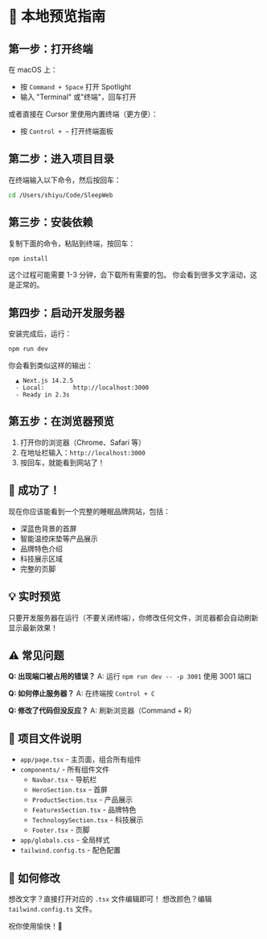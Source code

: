 # 🚀 本地预览指南

## 第一步：打开终端

在 macOS 上：
- 按 `Command + Space` 打开 Spotlight
- 输入 "Terminal" 或"终端"，回车打开

或者直接在 Cursor 里使用内置终端（更方便）：
- 按 `Control + ~` 打开终端面板

## 第二步：进入项目目录

在终端输入以下命令，然后按回车：

```bash
cd /Users/shiyu/Code/SleepWeb
```

## 第三步：安装依赖

复制下面的命令，粘贴到终端，按回车：

```bash
npm install
```

这个过程可能需要 1-3 分钟，会下载所有需要的包。
你会看到很多文字滚动，这是正常的。

## 第四步：启动开发服务器

安装完成后，运行：

```bash
npm run dev
```

你会看到类似这样的输出：
```
  ▲ Next.js 14.2.5
  - Local:        http://localhost:3000
  - Ready in 2.3s
```

## 第五步：在浏览器预览

1. 打开你的浏览器（Chrome、Safari 等）
2. 在地址栏输入：`http://localhost:3000`
3. 按回车，就能看到网站了！

## 🎉 成功了！

现在你应该能看到一个完整的睡眠品牌网站，包括：
- 深蓝色背景的首屏
- 智能温控床垫等产品展示
- 品牌特色介绍
- 科技展示区域
- 完整的页脚

## 💡 实时预览

只要开发服务器在运行（不要关闭终端），你修改任何文件，浏览器都会自动刷新显示最新效果！

## ⚠️ 常见问题

**Q: 出现端口被占用的错误？**
A: 运行 `npm run dev -- -p 3001` 使用 3001 端口

**Q: 如何停止服务器？**
A: 在终端按 `Control + C`

**Q: 修改了代码但没反应？**
A: 刷新浏览器（Command + R）

## 📁 项目文件说明

- `app/page.tsx` - 主页面，组合所有组件
- `components/` - 所有组件文件
  - `Navbar.tsx` - 导航栏
  - `HeroSection.tsx` - 首屏
  - `ProductSection.tsx` - 产品展示
  - `FeaturesSection.tsx` - 品牌特色
  - `TechnologySection.tsx` - 科技展示
  - `Footer.tsx` - 页脚
- `app/globals.css` - 全局样式
- `tailwind.config.ts` - 配色配置

## 🎨 如何修改

想改文字？直接打开对应的 `.tsx` 文件编辑即可！
想改颜色？编辑 `tailwind.config.ts` 文件。

祝你使用愉快！🎉

